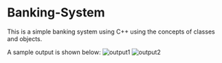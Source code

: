 # Banking-System
This is a simple banking system using C++ using the concepts of classes and objects. 

A sample output is shown below:
![output1](https://user-images.githubusercontent.com/25081252/220174215-e520c7ab-e03e-4bb1-844e-b45af3ef1ffb.png)
![output2](https://user-images.githubusercontent.com/25081252/220174248-e97d7647-3163-4112-b867-913653d14fda.png)
